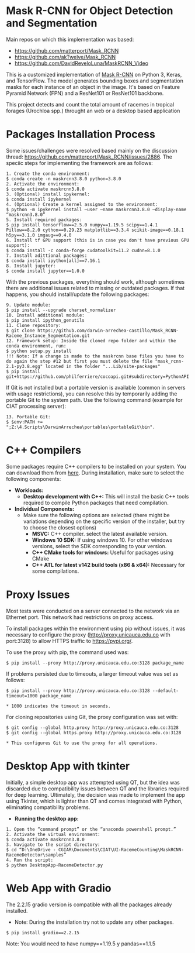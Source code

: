 # Mask R-CNN for Object Detection and Segmentation

Main repos on which this implementation was based:

* https://github.com/matterport/Mask_RCNN
* https://github.com/akTwelve/Mask_RCNN
* https://github.com/DavidReveloLuna/MaskRCNN_Video

This is a customized implementation of [Mask R-CNN](https://arxiv.org/abs/1703.06870) on Python 3, Keras, and TensorFlow. The model generates bounding boxes and segmentation masks for each instance of an object in the image. It's based on Feature Pyramid Network (FPN) and a ResNet101 or ResNet101 backbone. 

This project detects and count the total amount of racemes in tropical forages (Urochloa spp.) throught an web or a desktop based application

# Packages Installation Process
Some issues/challenges were resolved based mainly on the discussion thread: https://github.com/matterport/Mask_RCNN/issues/2886.
The speciic steps for implementing the framework are as follows:

```
1. Create the conda environment:
$ conda create -n maskrcnn3.8.0 python=3.8.0
2. Activate the environment:
$ conda activate maskrcnn3.8.0
3. (Optional) install ipykernel:
$ conda install ipykernel
4. (Optional) Create a kernel assigned to the environment:
$ python -m ipykernel install –user –name maskrcnn3.8.0 –display-name “maskrcnn3.8.0”
5. Install required packages:
$ pip install tensorflow==2.5.0 numpy==1.19.5 scipy==1.4.1 Pillow==8.2.0 cython==0.29.23 matplotlib==3.3.4 scikit-image==0.18.1 h5py==3.1.0 imgaug==0.4.0
6. Install tf GPU support (this is in case you don't have previous GPU support):
$ conda install -c conda-forge cudatoolkit=11.2 cudnn=8.1.0
7. Install adittional packages:
$ conda install ipython[all]==7.16.1
8. Install jupyter:
$ conda install jupyter==1.0.0
```
With the previous packages, everything should work, although sometimes there are additional issues related to missing or outdated  packages. If that happens, you should install/update the following packages:
```
9. Update module:
$ pip install --upgrade charset_normalizer
10. Install additional module:
$ pip install ipython_genutils
11. Clone repository:
$ git clone https://github.com/darwin-arrechea-castillo/Mask_RCNN-Raceme_Instance_Segmentation.git
12. Framework setup: Inside the cloned repo folder and within the conda environment, run:
$ python setup.py install
!!! Note: If a change is made to the maskrcnn base files you have to do again the step #12 but first you must delete the file "mask_rcnn-2.1-py3.8.egg" located in the folder "...Lib/site-packages"
$ pip install git+https://github.com/philferriere/cocoapi.git#subdirectory=PythonAPI
```



If Git is not installed but a portable version is available (common in servers with usage restrictions), you can resolve this by temporarily adding the portable Git to the system path. Use the following command (example for CIAT processing server):
```
13. Portable Git:
$ $env:PATH += ";Z:\4.Scripts\DarwinArrechea\portables\portableGit\bin".
```

# C++ Compilers
Some packages require C++ compilers to be installed on your system. You can download them from [here](https://visualstudio.microsoft.com/es/visual-cpp-build-tools/). During installation, make sure to select the following components:
- **Workloads:**
  - **Desktop development with C++:** This will install the basic C++ tools required to compile Python packages that need compilation.
- **Individual Components:**
  - Make sure the following options are selected (there might be variations depending on the specific version of the installer, but try to choose the closest options)
      - **MSVC:** C++ compiler. select the latest available version.
      - **Windows 10 SDK:** If using windows 10. For other windows versions, select the SDK corresponding to your version.
      - **C++ CMake tools for windows:** Useful for packages using CMake
      - **C++ ATL for latest v142 build tools (x86 & x64):** Necessary for some compilations.

# Proxy Issues
Most tests were conducted on a server connected to the network via an Ethernet port. This network had restrictions on proxy access.

To install packages within the environment using pip without issues, it was necessary to configure the proxy (http://proxy.unicauca.edu.co with port:3128) to allow HTTPS traffic to https://pypi.org/. 

To use the proxy with pip, the command used was:
```
$ pip install --proxy http://proxy.unicauca.edu.co:3128 package_name
```

If problems persisted due to timeouts, a larger timeout value was set as follows:
```
$ pip install --proxy http://proxy.unicauca.edu.co:3128 --default-timeout=1000 package_name

* 1000 indicates the timeout in seconds.
```

For cloning repositories using Git, the proxy configuration was set with:
```
$ git config --global http.proxy http://proxy.unicauca.edu.co:3128
$ git config --global https.proxy http://proxy.unicauca.edu.co:3128

* This configures Git to use the proxy for all operations.
```

# Desktop App with tkinter
Initially, a simple desktop app was attempted using QT, but the idea was discarded due to compatibility issues between QT and the libraries required for deep learning. Ultimately, the decision was made to implement the app using Tkinter, which is lighter than QT and comes integrated with Python, eliminating compatibility problems.
- **Running the desktop app:**
```
1. Open the “command prompt” or the “anaconda powershell prompt.”
2. Activate the virtual environment:
$ conda activate maskrcnn3.8.0
3. Navigate to the script directory:
$ cd “D:\OneDrive - CGIAR\Documents\CIAT\UI-RacemeCounting\MaskRCNN-RacemeDetector\samples”
4. Run the script:
$ python DesktopApp-RacemeDetector.py
```


# Web App with Gradio
The 2.2.15 gradio version is compatible with all the packages already installed.

* Note: During the installation try not to update any other packages.
```
$ pip install gradio==2.2.15
```
Note: You would need to have numpy==1.19.5 y pandas==1.1.5

